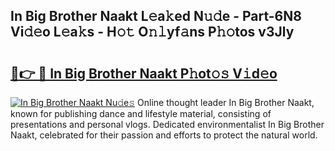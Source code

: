 ## In Big Brother Naakt L𝚎a𝚔ed N𝚞𝚍e - Part-6N8 Vi𝚍𝚎o L𝚎a𝚔s - H𝚘𝚝 O𝚗𝚕yf𝚊ns P𝚑𝚘tos v3Jly

# <h2><a href="http://kfd2wnm.oniu.top/?m=In+Big+Brother+Naakt">🔗👉 🔴 In Big Brother Naakt P𝚑ot𝚘𝚜 V𝚒d𝚎o</a></h2>

[![In Big Brother Naakt Nu𝚍e𝚜](https://i.imgur.com/0qMVB7G.gif)](http://kfd2wnm.oniu.top/?m=In+Big+Brother+Naakt)
Online thought leader In Big Brother Naakt, known for publishing dance and lifestyle material, consisting of presentations and personal vlogs. Dedicated environmentalist In Big Brother Naakt, celebrated for their passion and efforts to protect the natural world.  
